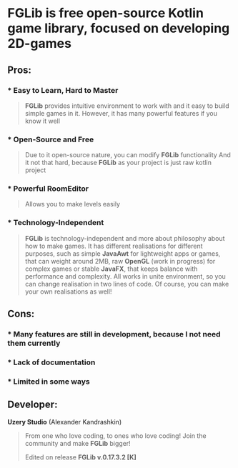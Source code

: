 # FGLib is free open-source Kotlin game library, focused on developing 2D-games

## Pros:

### * **Easy to Learn, Hard to Master**

> **FGLib** provides intuitive environment to work with and it easy to build simple games in it.
> However, it has many powerful features if you know it well

### * **Open-Source and Free**

> Due to it open-source nature, you can modify **FGLib** functionality
> And it not that hard, because **FGLib** as your project is just raw kotlin project

### * **Powerful RoomEditor**

> Allows you to make levels easily

### * **Technology-Independent**

> **FGLib** is technology-independent and more about philosophy about how to make games.
> It has different realisations for different purposes,
> such as simple **JavaAwt** for lightweight apps or games, that can weight around 2MB,
> raw **OpenGL** (work in progress) for complex games
> or stable **JavaFX**, that keeps balance with performance and complexity.
> All works in unite environment, so you can change realisation in two lines of code.
> Of course, you can make your own realisations as well!

## **Cons:**

### * Many features are still in development, because I not need them currently

### * Lack of documentation

### * Limited in some ways

## **Developer**:
**Uzery Studio** (Alexander Kandrashkin)

> From one who love coding, to ones who love coding! Join the community and make **FGLib** bigger! <p>
> Edited on release **FGLib v.0.17.3.2 [K]**
